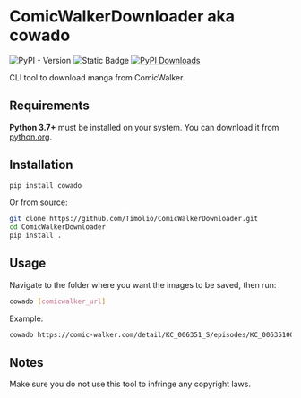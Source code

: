# ComicWalkerDownloader aka cowado

![PyPI - Version](https://img.shields.io/pypi/v/cowado?color=blue)
![Static Badge](https://img.shields.io/badge/python-3.8%20%7C%203.9%20%7C%203.10%20%7C%203.11%20%7C%203.12%20-blue)
[![PyPI Downloads](https://static.pepy.tech/badge/cowado)](https://pepy.tech/projects/cowado)

CLI tool to download manga from ComicWalker.

## Requirements

**Python 3.7+** must be installed on your system. You can download it from [python.org](https://www.python.org/downloads/).

## Installation

```bash
pip install cowado
```

Or from source:

```bash
git clone https://github.com/Timolio/ComicWalkerDownloader.git
cd ComicWalkerDownloader
pip install .
```

## Usage

Navigate to the folder where you want the images to be saved, then run:

```bash
cowado [comicwalker_url]
```

Example:

```bash
cowado https://comic-walker.com/detail/KC_006351_S/episodes/KC_0063510000500011_E?episodeType=latest
```

## Notes

Make sure you do not use this tool to infringe any copyright laws.
